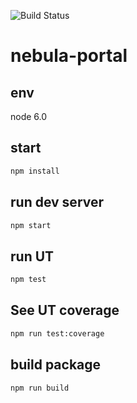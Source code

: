 ![Build Status](https://img.shields.io/travis/discipled/react-redux-antd-starter/real-world.svg)

# nebula-portal

## env 
node 6.0

## start

```bash
npm install
```

## run dev server

```bash
npm start
```

## run UT

```bash
npm test
```

## See UT coverage

```bash
npm run test:coverage
```

## build package

```bash
npm run build
```
